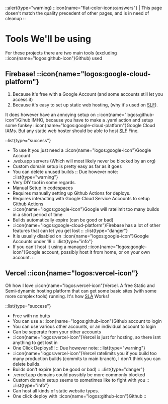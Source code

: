 ::alert{type="warning}
::icon{name="flat-color-icons:answers"} | This page dosen't match the quality precedent of other pages, and is in need of cleanup
::
# Tools We'll be using
For these projects there are two main tools (excluding ::icon{name="logos:github-icon"}Github) used
## Firebase! ::icon{name="logos:google-cloud-platform"}
1. Because it's free with a Google Account (and some accounts still let you access it)
2. Because it's easy to set up static web hosting, (why it's used on [SLF](https://github.com/dswan36/SillyLittleFiles)).

It does however have an annoying setup on ::icon{name="logos:github-icon"}Gihub IMHO, because you have to make a .yaml action and setup some funkey ::icon{name="logos:google-cloud-platform"}Google Cloud IAMs. 
But any static web hoster should be able to host [SLF](https://github.com/dswan36/SillyLittleFiles) Fine.

::list{type="success"}
- To use It you just need a ::icon{name="logos:google-icon"}Google Account
- .web.app servers (Which will most likely never be blocked by an org)
- Custom domain setup is pretty easy as far as it goes
- You can delete unused builds
::
Due however note:
::list{type="warning"}
- Very DIY tool in some regards.
- Manual Setup in codespaces
- Requires manually setting up Github Actions for deploys.
- Requires interacting with Google Cloud Service Accounts to setup Github Actions
- ::icon{name="logos:google-icon"}Google will ratelimit too many builds in a short period of time
- Builds automatically expire (can be good or bad)
- ::icon{name="logos:google-cloud-platform"}Firebase has a lot of other features that can let you get lost
::
::list{type="danger"}
- It is usually disabled on ::icon{name="logos:google-icon"}Google Accounts under 18
::
::list{type="info"}
- If you can't host it using a managed ::icon{name="logos:google-icon"}Google account, possibly host it from home, or on your own account.
::

## Vercel ::icon{name="logos:vercel-icon"}

Oh how I love ::icon{name="logos:vercel-icon"}Vercel.
A free Static and Semi-dynamic hosting platform that can get some basic sites (with some more complex tools) running. 
It's how [SLA](https://github.com/dswan36/acprox) Works!

::list{type="success"}
- Free with no butts
- You can use a ::icon{name="logos:github-icon"}Github account to login
- You can use various other accounts, or an individual account to login
- Can be seperate from your other accounts
- ::icon{name="logos:vercel-icon"}Vercel is just for hosting, so there isnt anything to get lost in
- One Click Deploys!!!
::
Due however note:
::list{type="warning"}
- ::icon{name="logos:vercel-icon"}Vercel ratelimits you if you build too many production builds (commits to main branch), I don't think you can delete builds.
- Builds don't expire (can be good or bad)
::
::list{type="danger"}
- .vercel.app domains could possibly be more commonly blocked
- Custom domain setup seems to sometimes like to fight with you
::
::list{type="info"}
- Can host all kinds of static website types.
- One click deploy with ::icon{name="logos:github-icon"}Github
::
